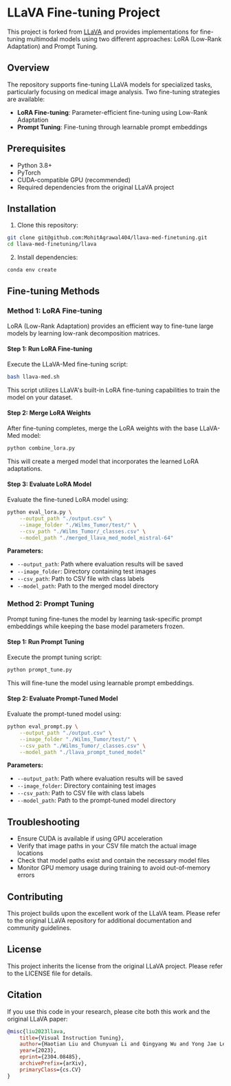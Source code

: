 # LLaVA Fine-tuning Project

This project is forked from [LLaVA](https://github.com/haotian-liu/LLaVA) and provides implementations for fine-tuning multimodal models using two different approaches: LoRA (Low-Rank Adaptation) and Prompt Tuning.

## Overview

The repository supports fine-tuning LLaVA models for specialized tasks, particularly focusing on medical image analysis. Two fine-tuning strategies are available:

- **LoRA Fine-tuning**: Parameter-efficient fine-tuning using Low-Rank Adaptation
- **Prompt Tuning**: Fine-tuning through learnable prompt embeddings

## Prerequisites

- Python 3.8+
- PyTorch
- CUDA-compatible GPU (recommended)
- Required dependencies from the original LLaVA project

## Installation

1. Clone this repository:
```bash
git clone git@github.com:MohitAgrawal404/llava-med-finetuning.git
cd llava-med-finetuning/llava
```

2. Install dependencies:
```bash
conda env create
```

## Fine-tuning Methods

### Method 1: LoRA Fine-tuning

LoRA (Low-Rank Adaptation) provides an efficient way to fine-tune large models by learning low-rank decomposition matrices.

#### Step 1: Run LoRA Fine-tuning

Execute the LLaVA-Med fine-tuning script:

```bash
bash llava-med.sh
```

This script utilizes LLaVA's built-in LoRA fine-tuning capabilities to train the model on your dataset.

#### Step 2: Merge LoRA Weights

After fine-tuning completes, merge the LoRA weights with the base LLaVA-Med model:

```bash
python combine_lora.py
```

This will create a merged model that incorporates the learned LoRA adaptations.

#### Step 3: Evaluate LoRA Model

Evaluate the fine-tuned LoRA model using:

```bash
python eval_lora.py \
    --output_path "./output.csv" \
    --image_folder "./Wilms_Tumor/test/" \
    --csv_path "./Wilms_Tumor/_classes.csv" \
    --model_path "./merged_llava_med_model_mistral-64"
```

**Parameters:**
- `--output_path`: Path where evaluation results will be saved
- `--image_folder`: Directory containing test images
- `--csv_path`: Path to CSV file with class labels
- `--model_path`: Path to the merged model directory

### Method 2: Prompt Tuning

Prompt tuning fine-tunes the model by learning task-specific prompt embeddings while keeping the base model parameters frozen.

#### Step 1: Run Prompt Tuning

Execute the prompt tuning script:

```bash
python prompt_tune.py
```

This will fine-tune the model using learnable prompt embeddings.

#### Step 2: Evaluate Prompt-Tuned Model

Evaluate the prompt-tuned model using:

```bash
python eval_prompt.py \
    --output_path "./output.csv" \
    --image_folder "./Wilms_Tumor/test/" \
    --csv_path "./Wilms_Tumor/_classes.csv" \
    --model_path "./llava_prompt_tuned_model"
```

**Parameters:**
- `--output_path`: Path where evaluation results will be saved
- `--image_folder`: Directory containing test images
- `--csv_path`: Path to CSV file with class labels
- `--model_path`: Path to the prompt-tuned model directory


## Troubleshooting

- Ensure CUDA is available if using GPU acceleration
- Verify that image paths in your CSV file match the actual image locations
- Check that model paths exist and contain the necessary model files
- Monitor GPU memory usage during training to avoid out-of-memory errors

## Contributing

This project builds upon the excellent work of the LLaVA team. Please refer to the original LLaVA repository for additional documentation and community guidelines.

## License

This project inherits the license from the original LLaVA project. Please refer to the LICENSE file for details.

## Citation

If you use this code in your research, please cite both this work and the original LLaVA paper:

```bibtex
@misc{liu2023llava,
    title={Visual Instruction Tuning}, 
    author={Haotian Liu and Chunyuan Li and Qingyang Wu and Yong Jae Lee},
    year={2023},
    eprint={2304.08485},
    archivePrefix={arXiv},
    primaryClass={cs.CV}
}
```